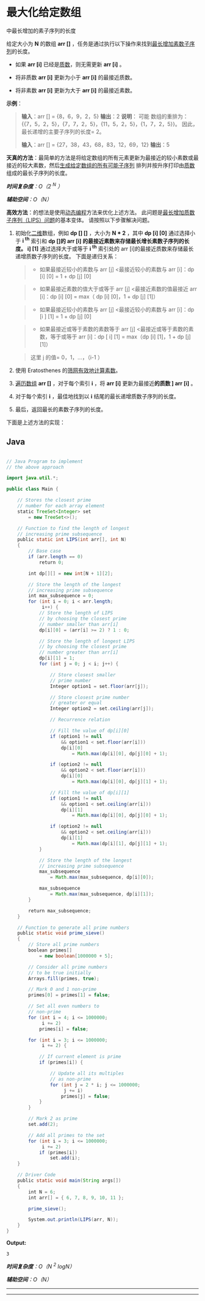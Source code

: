 # 最大化给定数组

中最长增加的素子序列的长度

给定大小为 **N** 的数组 **arr []** ，任务是通过执行以下操作来找到[最长增加素数子序列](https://www.geeksforgeeks.org/length-of-longest-prime-subsequence-in-an-array/)的长度。

*   如果 **arr [i]** 已经是[质数](https://www.geeksforgeeks.org/prime-numbers/)，则无需更新 **arr [i]** 。

*   将非质数 **arr [i]** 更新为小于 **arr [i]** 的最接近质数。

*   将非素数 **arr [i]** 更新为大于 **arr [i]** 的最接近素数。

**示例**：

> **输入**：arr [] = {8，6，9，2，5}
> **输出**：2
> **说明**：
> 可能 数组的重排为：{{7，5，2，5}，{7，7，2，5}，{11，5，2，5}，{1，7，2，5}}。
> 因此，最长递增的主要子序列的长度= 2。
> 
> **输入**：arr [] = {27，38，43，68，83，12，69，12}
> **输出**：5

**天真的方法**：最简单的方法是将给定数组的所有元素更新为最接近的较小素数或最接近的较大素数，然后[生成给定数组的所有可能子序列](https://www.geeksforgeeks.org/generating-all-possible-subsequences-using-recursion/) 排列并按升序打印由[质数](https://www.geeksforgeeks.org/prime-numbers/)组成的最长子序列的长度。

***时间复杂度**：O（2 <sup>N</sup> ）*

***辅助空间**：O（N）*

**高效方法**：的想法是使用[动态编程](https://www.geeksforgeeks.org/dynamic-programming/)方法来优化上述方法。 此问题是[最长增加质数子序列（LIPS）问题](https://www.geeksforgeeks.org/length-of-longest-increasing-prime-subsequence-from-a-given-array/)的基本变体。 请按照以下步骤解决问题。

1.  初始化[二维](https://www.geeksforgeeks.org/multidimensional-arrays-c-cpp/)数组，例如 **dp [] []** ，大小为 **N * 2** ，其中 **dp [i] [0]** 通过选择小于 **i <sup>th</sup>** 索引和 **dp []的 **arr [i]** 的最接近素数来存储最长增长素数子序列的长度。 i] [1]** 通过选择大于或等于 **i <sup>th</sup>** 索引处的 arr [i]的最接近质数来存储最长递增质数子序列的长度。 下面是递归关系：

    > *   如果最接近较小的素数与 arr [j] <最接近较小的素数与 arr [i]：dp [i] [0] = 1 + dp [j] [0]

    > *   如果最接近素数的值大于或等于 arr [j] <最接近素数的值最接近 arr [i]：dp [i] [0] = max（ dp [i] [0]，1 + dp [j] [1]）

    > *   如果最接近较小的素数与 arr [j] <最接近较小的素数与 arr [i]：dp [i ] [1] = 1 + dp [j] [0]

    > *   如果最接近或等于素数的素数等于 arr [j] <最接近或等于素数的素数，等于或等于 arr [i]：dp [ i] [1] = max（dp [i] [1]，1 + dp [j] [1]）

    > 

    > 这里 j 的值= 0，1，…，（i-1 ）

2.  使用 Eratosthenes 的[筛网有效地计算](https://www.geeksforgeeks.org/sieve-of-eratosthenes/)[素数](https://www.geeksforgeeks.org/prime-numbers/)。

3.  [遍历数组](https://www.geeksforgeeks.org/c-program-to-traverse-an-array/) **arr []** ，对于每个索引 **i** ，将 **arr [i]** 更新为最接近**的质数 ] arr [i]** 。

4.  对于每个索引 **i** ，最佳地找到以 **i** 结尾的最长递增质数子序列的长度。

5.  最后，返回最长的素数子序列的长度。

下面是上述方法的实现：

## Java

```java

// Java Program to implement 
// the above approach 

import java.util.*; 

public class Main { 

    // Stores the closest prime 
    // number for each array element 
    static TreeSet<Integer> set 
        = new TreeSet<>(); 

    // Function to find the length of longest 
    // increasing prime subsequence 
    public static int LIPS(int arr[], int N) 
    { 
        // Base case 
        if (arr.length == 0) 
            return 0; 

        int dp[][] = new int[N + 1][2]; 

        // Store the length of the longest 
        // increasing prime subsequence 
        int max_subsequence = 0; 
        for (int i = 0; i < arr.length; 
             i++) { 
            // Store the length of LIPS 
            // by choosing the closest prime 
            // number smaller than arr[i] 
            dp[i][0] = (arr[i] >= 2) ? 1 : 0; 

            // Store the length of longest LIPS 
            // by choosing the closest prime 
            // number greater than arr[i] 
            dp[i][1] = 1; 
            for (int j = 0; j < i; j++) { 

                // Store closest smaller 
                // prime number 
                Integer option1 = set.floor(arr[j]); 

                // Store closest prime number 
                // greater or equal 
                Integer option2 = set.ceiling(arr[j]); 

                // Recurrence relation 

                // Fill the value of dp[i][0] 
                if (option1 != null
                    && option1 < set.floor(arr[i])) 
                    dp[i][0] 
                        = Math.max(dp[i][0], dp[j][0] + 1); 

                if (option2 != null
                    && option2 < set.floor(arr[i])) 
                    dp[i][0] 
                        = Math.max(dp[i][0], dp[j][1] + 1); 

                // Fill the value of dp[i][1] 
                if (option1 != null
                    && option1 < set.ceiling(arr[i])) 
                    dp[i][1] 
                        = Math.max(dp[i][0], dp[j][0] + 1); 

                if (option2 != null
                    && option2 < set.ceiling(arr[i])) 
                    dp[i][1] 
                        = Math.max(dp[i][1], dp[j][1] + 1); 
            } 

            // Store the length of the longest 
            // increasing prime subsequence 
            max_subsequence 
                = Math.max(max_subsequence, dp[i][0]); 

            max_subsequence 
                = Math.max(max_subsequence, dp[i][1]); 
        } 

        return max_subsequence; 
    } 

    // Function to generate all prime numbers 
    public static void prime_sieve() 
    { 
        // Store all prime numbers 
        boolean primes[] 
            = new boolean[1000000 + 5]; 

        // Consider all prime numbers 
        // to be true initially 
        Arrays.fill(primes, true); 

        // Mark 0 and 1 non-prime 
        primes[0] = primes[1] = false; 

        // Set all even numbers to 
        // non-prime 
        for (int i = 4; i <= 1000000; 
             i += 2) 
            primes[i] = false; 

        for (int i = 3; i <= 1000000; 
             i += 2) { 

            // If current element is prime 
            if (primes[i]) { 

                // Update all its multiples 
                // as non-prime 
                for (int j = 2 * i; j <= 1000000; 
                     j += i) 
                    primes[j] = false; 
            } 
        } 

        // Mark 2 as prime 
        set.add(2); 

        // Add all primes to the set 
        for (int i = 3; i <= 1000000; 
             i += 2) 
            if (primes[i]) 
                set.add(i); 
    } 

    // Driver Code 
    public static void main(String args[]) 
    { 
        int N = 6; 
        int arr[] = { 6, 7, 8, 9, 10, 11 }; 

        prime_sieve(); 

        System.out.println(LIPS(arr, N)); 
    } 
} 

```

**Output:**

```
3

```

***时间复杂度**：O（N <sup>2</sup> logN）*

***辅助空间**：O（N）*



* * *

* * *



